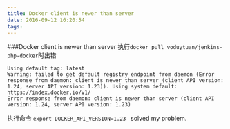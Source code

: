 ```yaml
---
title: Docker client is newer than server
date: 2016-09-12 16:20:54
tags:
---
```

###Docker client is newer than server
执行`docker pull voduytuan/jenkins-php-docker`时出错

```
Using default tag: latest
Warning: failed to get default registry endpoint from daemon (Error response from daemon: client is newer than server (client API version: 1.24, server API version: 1.23)). Using system default: https://index.docker.io/v1/
Error response from daemon: client is newer than server (client API version: 1.24, server API version: 1.23)

```

执行命令
`export DOCKER_API_VERSION=1.23 ` solved my problem. 

